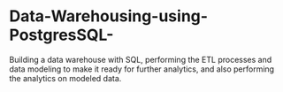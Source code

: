 # Data-Warehousing-using-PostgresSQL-
Building a data warehouse with SQL, performing the ETL processes and data modeling to make it ready for further analytics, and also performing the analytics on modeled data.
